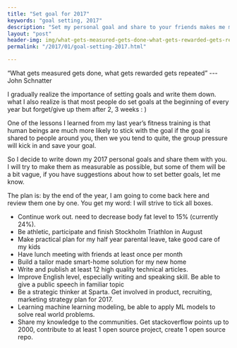 ```yaml
---
title: "Set goal for 2017"
keywords: "goal setting, 2017"
description: "Set my personal goal and share to your friends makes me more likely to stick to them"
layout: "post"
header-img: img/what-gets-measured-gets-done-what-gets-rewarded-gets-repeated-248284.jpg
permalink: "/2017/01/goal-setting-2017.html"

---
```



>
“What gets measured gets done, what gets rewarded gets repeated”
--- John Schnatter


I gradually realize the importance of setting goals and write them down. what I also realize is that most people do set goals at the beginning of every year but forget/give up them after 2, 3 weeks : )

One of the lessons I learned from my last year’s fitness training is that human beings are much more likely to stick with the goal if the goal is shared to people around you, then we you tend to quite, the group pressure will kick in and save your goal.

So I decide to write down my 2017 personal goals and share them with you. I will try to make them as measurable as possible, but some of them will be a bit vague, if you have suggestions about how to set better goals, let me know.

The plan is: by the end of the year, I am going to come back here and review them one by one. You get my word: I will strive to tick all boxes.



* Continue work out. need to decrease body fat level to 15% (currently 24%).
* Be athletic,  participate and finish Stockholm Triathlon in August
* Make practical plan for my half year parental leave, take good care of my kids
* Have lunch meeting with friends at least once per month
* Build a tailor made smart-home solution for my new home
* Write and publish at least 12 high quality technical articles.
* Improve English level, especially writing and speaking skill. Be able to give a public speech in familiar topic
* Be a strategic thinker at Sparta. Get involved in product, recruiting, marketing strategy plan for 2017.
* Learning machine learning modeling, be able to apply ML models to solve real world problems.
* Share my knowledge to the communities. Get stackoverflow points up to 2000, contribute to at least 1 open source project, create 1 open source repo.
